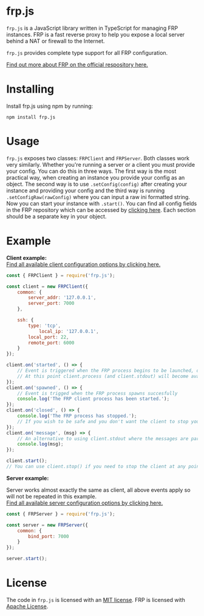 # frp.js

`frp.js` is a JavaScript library written in TypeScript for managing FRP instances. FRP is a fast reverse proxy to help you expose a local server behind a NAT or firewall to the Internet.  

`frp.js` provides complete type support for all FRP configuration.  

[Find out more about FRP on the official respository here.](https://github.com/fatedier/frp)  

  # Installing  
Install frp.js using npm by running:  
```
npm install frp.js  
```
# Usage

`frp.js` exposes two classes: `FRPClient` and `FRPServer`. Both classes work very similarly.  Whether you're running a server or a client you must provide your config. You can do this in three ways. The first way is the most practical way, when creating an instance you provide your config as an object. The second way is to use `.setConfig(config)` after creating your instance and providing your config and the third way is running `.setConfigRaw(rawConfig)` where you can input a raw ini formatted string.  
Now you can start your instance with `.start()`.
You can find all config fields in the FRP repository which can be accessed by [clicking here](https://github.com/fatedier/frp/tree/dev/conf). Each section should be a separate key in  your object.
# Example
**Client example:**  
[Find all available client configuration options by clicking here.](https://github.com/fatedier/frp/blob/dev/conf/frpc_full.ini)  
```js
const { FRPClient } = require('frp.js');

const client = new FRPClient({
	common: {
		server_addr: '127.0.0.1',
		server_port: 7000
	},

	ssh: {
		type: 'tcp',
	    	local_ip: '127.0.0.1',
		local_port: 22,
		remote_port: 6000
	}
});

client.on('started', () => {
	// Event is triggered when the FRP process begins to be launched, due to the fact the FRP executables will need to be downloaded if you haven't run FRP before, you should always wait for this event instead of assuming everything will be available instantly after calling frp.start()
	// At this point client.process (and client.stdout) will become available.
});
client.on('spawned', () => {
	// Event is trigged when the FRP process spawns succesfully
	console.log('The FRP client process has been started.');
});
client.on('closed', () => {
	console.log('The FRP process has stopped.');
	// If you wish to be safe and you don't want the client to stop you can call client.start() on close to automatically restart the client.
});
client.on('message', (msg) => {
	// An alternative to using client.stdout where the messages are parsed to strings for you.
	console.log(msg);
});

client.start();
// You can use client.stop() if you need to stop the client at any point
```
**Server example:**
  
Server works almost exactly the same as client, all above events apply so will not be repeated in this example.  
[Find all available server configuration options by clicking here.](https://github.com/fatedier/frp/blob/dev/conf/frps_full.ini)  
```js
const { FRPServer } = require('frp.js');

const server = new FRPServer({
	common: {
		bind_port: 7000
	}
});

server.start();
```
# License
The code in `frp.js` is licensed with an [MIT license](https://github.com/PondWader/frp.js/blob/main/LICENSE). FRP is licensed with [Apache License](https://github.com/fatedier/frp/blob/dev/LICENSE).
